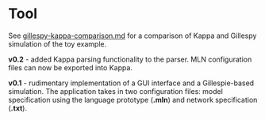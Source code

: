 # Tool

See [gillespy-kappa-comparison.md](kappa/gillespy-kappa-comparison.md) for a comparison of Kappa and Gillespy simulation of the toy example.

**v0.2** - added Kappa parsing functionality to the parser. MLN configuration files can now be exported into Kappa.

**v0.1** - rudimentary implementation of a GUI interface and a Gillespie-based simulation. The application takes in two configuration files: model specification using the language prototype (**.mln**) and network specification (**.txt**).